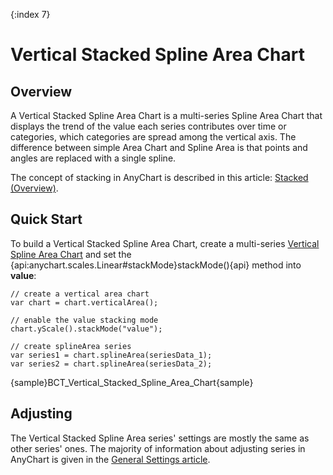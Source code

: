 {:index 7}
# Vertical Stacked Spline Area Chart

## Overview

A Vertical Stacked Spline Area Chart is a multi-series Spline Area Chart that displays the trend of the value each series contributes over time or categories, which categories are spread among the vertical axis. The difference between simple Area Chart and Spline Area is that points and angles are replaced with a single spline.

The concept of stacking in AnyChart is described in this article: [Stacked (Overview)](../Overview).

## Quick Start

To build a Vertical Stacked Spline Area Chart, create a multi-series [Vertical Spline Area Chart](../../Vertical/Spline_Area_Chart) and set the {api:anychart.scales.Linear#stackMode}stackMode(){api} method into <strong>value</strong>:

```
// create a vertical area chart
var chart = chart.verticalArea();

// enable the value stacking mode
chart.yScale().stackMode("value");

// create splineArea series
var series1 = chart.splineArea(seriesData_1);
var series2 = chart.splineArea(seriesData_2);
```

{sample}BCT\_Vertical\_Stacked\_Spline\_Area\_Chart{sample}

## Adjusting

The Vertical Stacked Spline Area series' settings are mostly the same as other series' ones. The majority of information about adjusting series in AnyChart is given in the [General Settings article](../../General_Settings).